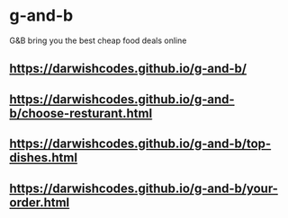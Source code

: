 # g-and-b
G&amp;B bring you the best cheap food deals online

## https://darwishcodes.github.io/g-and-b/
## https://darwishcodes.github.io/g-and-b/choose-resturant.html
## https://darwishcodes.github.io/g-and-b/top-dishes.html
## https://darwishcodes.github.io/g-and-b/your-order.html
